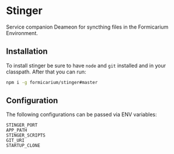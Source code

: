 # Stinger

Service companion Deameon for syncthing files in the Formicarium Environment.

## Installation

To install stinger be sure to have `node` and `git` installed and in your classpath. After that you can run:

```sh
npm i -g formicarium/stinger#master
```

## Configuration

The following configurations can be passed via ENV variables:

```
STINGER_PORT
APP_PATH
STINGER_SCRIPTS
GIT_URI
STARTUP_CLONE
```
